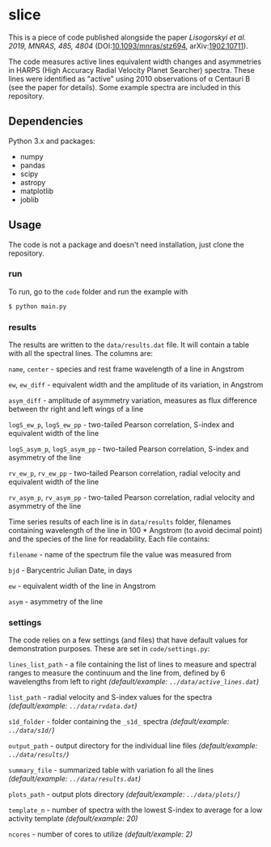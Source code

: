 # slice

This is a piece of code published alongside the paper _Lisogorskyi et al. 2019, MNRAS, 485, 4804_ (DOI:[10.1093/mnras/stz694](https://doi.org/10.1093/mnras/stz694), arXiv:[1902.10711](https://arxiv.org/abs/1902.10711)).

The code measures active lines equivalent width changes and asymmetries in HARPS (High Accuracy Radial Velocity Planet Searcher) spectra. These lines were identified as "active" using 2010 observations of α Centauri B (see the paper for details). Some example spectra are included in this repository.

## Dependencies

Python 3.x and packages:

- numpy
- pandas
- scipy
- astropy
- matplotlib
- joblib

## Usage

The code is not a package and doesn't need installation, just clone the repository.

### run

To run, go to the `code` folder and run the example with
```bash
$ python main.py
```

### results

The results are written to the `data/results.dat` file. It will contain a table with all the spectral lines.
The columns are:

`name`, `center` - species and rest frame wavelength of a line in Angstrom

`ew`, `ew_diff` - equivalent width and the amplitude of its variation, in Angstrom

`asym_diff` - amplitude of asymmetry variation, measures as flux difference between thr right and left wings of a line

`logS_ew_p`, `logS_ew_pp` - two-tailed Pearson correlation, S-index and equivalent width of the line

`logS_asym_p`, `logS_asym_pp` - two-tailed Pearson correlation, S-index and asymmetry of the line

`rv_ew_p`, `rv_ew_pp` - two-tailed Pearson correlation, radial velocity and equivalent width of the line

`rv_asym_p`, `rv_asym_pp` - two-tailed Pearson correlation, radial velocity and asymmetry of the line

Time series results of each line is in `data/results` folder, filenames containing wavelength of the line in 100 * Angstrom (to avoid decimal point) and the species of the line for readability. 
Each file contains:

`filename` - name of the spectrum file the value was measured from

`bjd` - Barycentric Julian Date, in days

`ew` - equivalent width of the line in Angstrom

`asym` - asymmetry of the line

### settings

The code relies on a few settings (and files) that have default values for demonstration purposes.
These are set in `code/settings.py`:

`lines_list_path` - a file containing the list of lines to measure and spectral ranges to measure the continuum and the line from, defined by 6 wavelengths from left to right _(default/example: `../data/active_lines.dat`)_

`list_path` - radial velocity and S-index values for the spectra _(default/example: `../data/rvdata.dat`)_

`s1d_folder` - folder containing the `_s1d_` spectra _(default/example: `../data/s1d/`)_

`output_path` - output directory for the individual line files _(default/example: `../data/results/`)_

`summary_file` - summarized table with variation fo all the lines _(default/example: `../data/results.dat`)_

`plots_path` - output plots directory _(default/example: `../data/plots/`)_

`template_n` - number of spectra with the lowest S-index to average for a low activity template _(default/example: 20)_

`ncores` - number of cores to utilize _(default/example: 2)_
